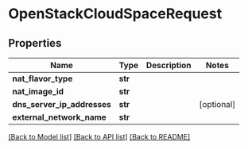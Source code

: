 # OpenStackCloudSpaceRequest

## Properties
Name | Type | Description | Notes
------------ | ------------- | ------------- | -------------
**nat_flavor_type** | **str** |  | 
**nat_image_id** | **str** |  | 
**dns_server_ip_addresses** | **str** |  | [optional] 
**external_network_name** | **str** |  | 

[[Back to Model list]](../README.md#documentation-for-models) [[Back to API list]](../README.md#documentation-for-api-endpoints) [[Back to README]](../README.md)


